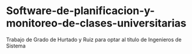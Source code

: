 # Software-de-planificacion-y-monitoreo-de-clases-universitarias
Trabajo de Grado de Hurtado y Ruiz para optar al título de Ingenieros de Sistema 

